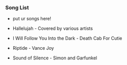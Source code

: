 ### Song List
- put ur songs here! 

- Hallelujah - Covered by various artists 
- I Will Follow You Into the Dark - Death Cab For Cutie 
- Riptide - Vance Joy
- Sound of Silence - Simon and Garfunkel 

